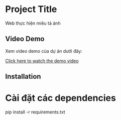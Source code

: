 # Project Title

Web thực hiện miêu tả ảnh

## Video Demo

Xem video demo của dự án dưới đây:

[Click here to watch the demo video](https://drive.google.com/file/d/1ybN_R9txY4oSbeOIQLWwMjm_VDYCA1GX/view?usp=sharing)


## Installation

# Cài đặt các dependencies
pip install -r requirements.txt

